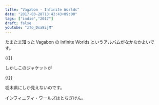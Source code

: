 ```yaml
---
title: "Vagabon - Infinite Worlds"
date: "2017-03-28T13:43:43+09:00"
tags: ["indie","2017"]
draft: false
youtube: "zTo_Dsa8ijM"
---
```


たまたま知った Vagabon の Infinite Worlds というアルバムがなかなかよいです。

{{<youtube zTo_Dsa8ijM>}}

しかしこのジャケットが

{{<amazon B01N21CWU9>}}

栃木県にしか見えないのです。

インフィニティ・ワールズはとちぎけん。
